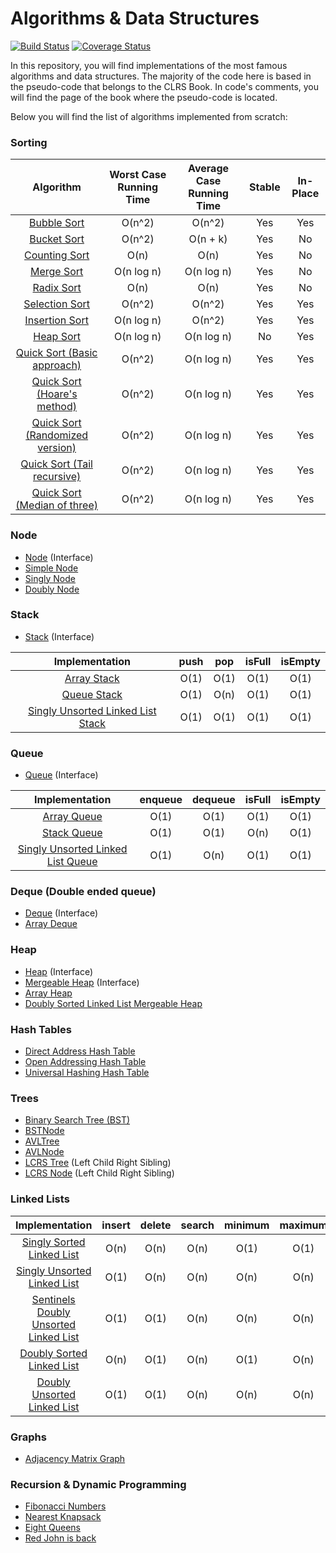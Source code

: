 # Algorithms & Data Structures #

[![Build Status](https://travis-ci.org/svillafe/algorithms-and-data-structures.svg?branch=master)](https://travis-ci.org/svillafe/algorithms-and-data-structures) [![Coverage Status](https://coveralls.io/repos/github/svillafe/algorithms-and-data-structures/badge.svg?branch=master)](https://coveralls.io/github/svillafe/algorithms-and-data-structures?branch=master)

In this repository, you will find implementations of the most famous algorithms and data structures.
The majority of the code here is based in the pseudo-code that belongs to the CLRS Book. In code's comments, you will find the page of the book where the pseudo-code is located.

Below you will find the list of algorithms implemented from scratch:

### Sorting ###

| Algorithm                                           | Worst Case Running Time | Average Case Running Time | Stable | In-Place
|:---------------------------------------------------:|:-----------------------:|:-------------------------:|:------:|:-----------:|
|[Bubble Sort](/src/main/java/sorting/BubbleSort.java)| O(n^2)                  |O(n^2) | Yes | Yes
|[Bucket Sort](/src/main/java/sorting/BucketSort.java) | O(n^2)     |O(n + k)   | Yes | No 
|[Counting Sort](/src/main/java/sorting/CountingSort.java)| O(n) |O(n) |Yes | No 
|[Merge Sort](/src/main/java/sorting/MergeSort.java)| O(n log n)| O(n log n)| Yes | No |
|[Radix Sort](/src/main/java/sorting/RadixSort.java)|О(n)|О(n)| Yes | No
|[Selection Sort](/src/main/java/sorting/SelectionSort.java)| O(n^2) | O(n^2) | Yes |Yes 
|[Insertion Sort](/src/main/java/sorting/InsertionSort.java)|O(n log n) | О(n^2) | Yes | Yes
|[Heap Sort](/src/main/java/sorting/HeapSort.java)|O(n log n) | O(n log n)  | No | Yes
|[Quick Sort (Basic approach)](/src/main/java/sorting/quicksort/QuickSort.java)|О(n^2) | O(n log n) |Yes | Yes
|[Quick Sort (Hoare's method)](/src/main/java/sorting/quicksort/HoareQuickSort.java)|О(n^2) | O(n log n) |Yes | Yes
|[Quick Sort (Randomized version)](/src/main/java/sorting/quicksort/RandomQuickSort.java)|О(n^2) | O(n log n) |Yes | Yes
|[Quick Sort (Tail recursive)](/src/main/java/sorting/quicksort/TailRecursiveQuickSort.java)|О(n^2) | O(n log n) |Yes | Yes
|[Quick Sort (Median of three)](/src/main/java/sorting/quicksort/Median3QuickSort.java)|О(n^2) | O(n log n) |Yes | Yes

### Node ###

* [Node](/src/main/java/dataStructures/Node.java) (Interface)
* [Simple Node](/src/main/java/dataStructures/SimpleNode.java)
* [Singly Node](/src/main/java/dataStructures/linkedList/SinglyNode.java)
* [Doubly Node](/src/main/java/dataStructures/linkedList/DoublyNode.java)

### Stack ###

* [Stack](/src/main/java/dataStructures/stack/Stack.java) (Interface)

| Implementation | push | pop | isFull | isEmpty 
|:--------------:|:----:|:---:|:------:|:-------:|
|[Array Stack](/src/main/java/dataStructures/stack/ArrayStack.java) | O(1) |  O(1) |  O(1) |  O(1) 
|[Queue Stack](/src/main/java/dataStructures/stack/QueueStack.java) | O(1) | O(n)  | O(1)  | O(1)
|[Singly Unsorted Linked List Stack](/src/main/java/dataStructures/stack/SinglyUnsortedLinkedListStack.java)| O(1) | O(1)  | O(1)  | O(1)

### Queue ###

* [Queue](/src/main/java/dataStructures/queue/Queue.java) (Interface)
 
| Implementation | enqueue | dequeue | isFull | isEmpty 
|:--------------:|:-------:|:-------:|:------:|:-------:|
|[Array Queue](/src/main/java/dataStructures/queue/ArrayQueue.java) | O(1) |  O(1) |  O(1) |  O(1) 
|[Stack Queue](/src/main/java/dataStructures/queue/StackQueue.java) | O(1) | O(1)  | O(n)  | O(1)
|[Singly Unsorted Linked List Queue](/src/main/java/dataStructures/queue/SinglyUnsortedLinkedListQueue.java)| O(1) | O(n)  | O(1)  | O(1)

### Deque (Double ended queue) ###

* [Deque](/src/main/java/dataStructures/queue/Deque.java) (Interface)
* [Array Deque](/src/main/java/dataStructures/queue/ArrayDeque.java)

### Heap ###

* [Heap](/src/main/java/dataStructures/heap/Heap.java) (Interface)
* [Mergeable Heap](/src/main/java/dataStructures/heap/MergeableHeap.java) (Interface)
* [Array Heap](/src/main/java/dataStructures/heap/ArrayHeap.java)
* [Doubly Sorted Linked List Mergeable Heap](/src/main/java/dataStructures/heap/DoublySortedLinkedListMergeableHeap.java)

### Hash Tables ###

* [Direct Address Hash Table](/src/main/java/dataStructures/hashTable/DirectAddressHashTable.java)
* [Open Addressing Hash Table](/src/main/java/dataStructures/hashTable/OpenAddressingHashTable.java)
* [Universal Hashing Hash Table](/src/main/java/dataStructures/hashTable/UniversalHashingHashTable.java)

### Trees ###

* [Binary Search Tree (BST)](/src/main/java/dataStructures/tree/BST.java) 
* [BSTNode](/src/main/java/dataStructures/tree/BSTNode.java)
* [AVLTree](/src/main/java/dataStructures/tree/AVLTree.java) 
* [AVLNode](/src/main/java/dataStructures/tree/AVLNode.java)
* [LCRS Tree](/src/main/java/dataStructures/tree/LCRSTree.java) (Left Child Right Sibling)
* [LCRS Node](/src/main/java/dataStructures/tree/LCRSNode.java) (Left Child Right Sibling)

### Linked Lists ###

| Implementation | insert | delete | search | minimum | maximum
|:--------------:|:------:|:------:|:------:|:-------:|:------:|
| [Singly Sorted Linked List](/src/main/java/dataStructures/linkedList/SinglySortedLinkedList.java)| O(n) | O(n) | O(n) | O(1) | O(1)
| [Singly Unsorted Linked List](/src/main/java/dataStructures/linkedList/SinglyUnsortedLinkedList.java)| O(1) | O(n) | O(n) | O(n) | O(n)
| [Sentinels Doubly Unsorted Linked List](/src/main/java/dataStructures/linkedList/SentinelsDoublyUnsortedLinkedList.java)| O(1) | O(1) | O(n) | O(n) | O(n)
| [Doubly Sorted Linked List](/src/main/java/dataStructures/linkedList/DoublySortedLinkedList.java)| O(n) | O(1) | O(n) | O(1) | O(n)
| [Doubly Unsorted Linked List](/src/main/java/dataStructures/linkedList/DoublyUnsortedLinkedList.java)| O(1) | O(1) | O(n) | O(n) | O(n)

### Graphs ###

* [Adjacency Matrix Graph](/src/main/java/dataStructures/graph/AdjacencyMatrixGraph.java)

### Recursion & Dynamic Programming ###
* [Fibonacci Numbers](/src/main/java/dynamicProgramming/FibonacciNumbers.java)
* [Nearest Knapsack](/src/main/java/dynamicProgramming/NearestKnapsack.java)
* [Eight Queens](/src/main/java/dynamicProgramming/EightQueens.java)
* [Red John is back](/src/main/java/dynamicProgramming/RedJohnIsBack.java)




